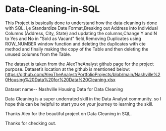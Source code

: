 # Data-Cleaning-in-SQL

This Project is basically done to understand how the data cleaning is done with SQL.
i,e Standardize Date Format,Breaking out Address into Individual Columns (Address, City, State) and updating the columns,Change Y and N to Yes and No in "Sold as Vacant" field,Removing Duplicates using ROW_NUMBER window function and deleting the duplicates with cte method and finally making the copy of the Table and then deleting the unused columns from the Table.

The dataset is taken from the AlexTheAnalyst github page for the project purpose. Dataset’s location at the github is mentioned below: 
https://github.com/AlexTheAnalyst/PortfolioProjects/blob/main/Nashville%20Housing%20Data%20for%20Data%20Cleaning.xlsx

Dataset name-- Nashville Housing Data for Data Cleaning

Data Cleaning is a super underrated skill in the Data Analyst community. so I hope this can be helpful to start you on your journey to learning the skill.

Thanks Alex for the beautiful project on Data Cleaning in SQL.

Thanks for checking out.
